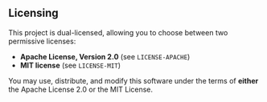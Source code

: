 ## Licensing

This project is dual-licensed, allowing you to choose between two permissive licenses:

*   **Apache License, Version 2.0** (see `LICENSE-APACHE`)
*   **MIT license** (see `LICENSE-MIT`)

You may use, distribute, and modify this software under the terms of **either** the Apache License 2.0 or the MIT License.
